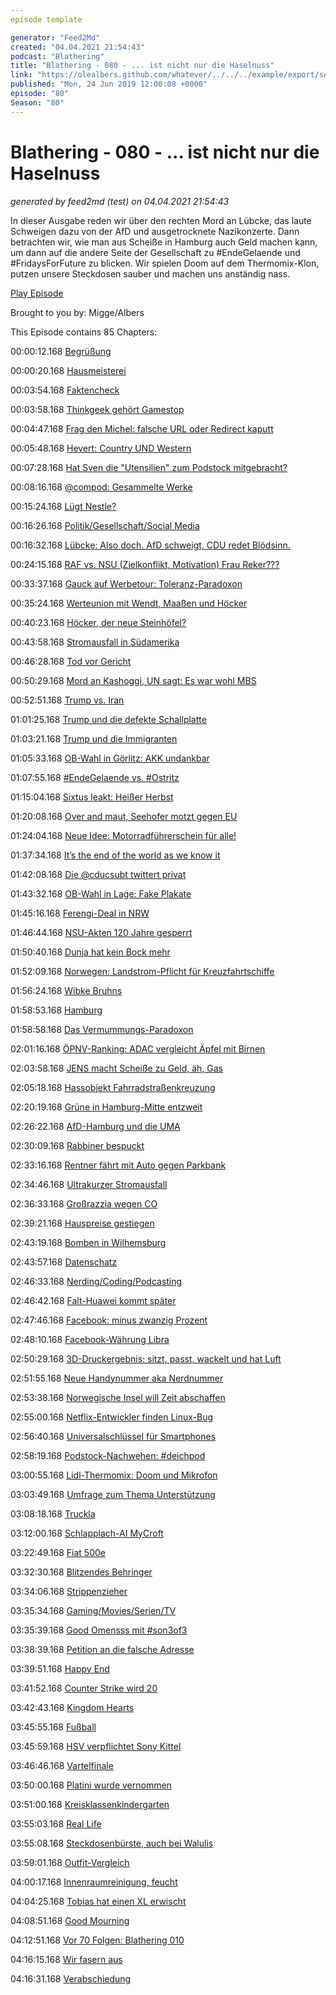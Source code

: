 ```yaml
---
episode template

generator: "Feed2Md"
created: "04.04.2021 21:54:43"
podcast: "Blathering"
title: "Blathering - 080 - ... ist nicht nur die Haselnuss"
link: "https://olealbers.github.com/whatever/../../../example/export/seasons/4/2019/6/Blathering - 080 - ... ist nicht nur die Haselnuss.md"
published: "Mon, 24 Jun 2019 12:00:08 +0000"
episode: "80"
Season: "80"
---
```


# Blathering - 080 - ... ist nicht nur die Haselnuss
_generated by feed2md (test) on 04.04.2021 21:54:43_

In dieser Ausgabe reden wir über den rechten Mord an Lübcke, das laute Schweigen dazu von der AfD und ausgetrocknete Nazikonzerte. Dann betrachten wir, wie man aus Scheiße in Hamburg auch Geld machen kann, um dann auf die andere Seite der Gesellschaft zu #EndeGelaende und #FridaysForFuture zu blicken. Wir spielen Doom auf dem Thermomix-Klon, putzen unsere Steckdosen sauber und machen uns anständig nass.

[Play Episode](https://www.blathering.de/podlove/file/835/s/feed/c/mp3/blathering_080.mp3)

Brought to you by: Migge/Albers

This Episode contains 85 Chapters:


00:00:12.168 [Begrüßung]()

00:00:20.168 [Hausmeisterei]()

00:03:54.168 [Faktencheck]()

00:03:58.168 [Thinkgeek gehört Gamestop](https://techcrunch.com/2019/06/14/thinkgeek-com-to-close-replaced-as-a-section-of-gamestop/)

00:04:47.168 [Frag den Michel: falsche URL oder Redirect kaputt](https://www.hamburg.de/fragdenmichel)

00:05:48.168 [Hevert: Country UND Western](http://www.hevert.com/market-de/de)

00:07:28.168 [Hat Sven die "Utensilien" zum Podstock mitgebracht?](https://twitter.com/evildanwallace/status/1140519148348432384)

00:08:16.168 [@compod: Gesammelte Werke](https://twitter.com/search?l=&q=from%3Acompod%20%40blathering_pod%20since%3A2019-06-16%20until%3A2019-06-23&src=typd&lang=de)

00:15:24.168 [Lügt Nestle?](https://www.tagesspiegel.de/wirtschaft/naehrwerte-von-zucker-fett-und-salz-verbraucherzentrale-bezweifelt-nestle-aussagen/24473466.html)

00:16:26.168 [Politik/Gesellschaft/Social Media]()

00:16:32.168 [Lübcke: Also doch. AfD schweigt, CDU redet Blödsinn.](https://www.spiegel.de/panorama/justiz/walter-luebcke-generalbundesanwalt-uebernimmt-mordfall-a-1272754.html)

00:24:15.168 [RAF vs. NSU (Zielkonflikt, Motivation) Frau Reker???](https://www.deutschlandfunkkultur.de/rechtsterrorismus-in-der-bundesrepublik-verdraengte.976.de.html?dram:article_id=375999)

00:33:37.168 [Gauck auf Werbetour: Toleranz-Paradoxon](https://www.reddit.com/r/LateStageCapitalism/comments/6ub41y/the_paradox_of_tolerance/)

00:35:24.168 [Werteunion mit Wendt, Maaßen und Höcker](https://de.wikipedia.org/wiki/Ralf_H%C3%B6cker)

00:40:23.168 [Höcker, der neue Steinhöfel?](https://de.wikipedia.org/wiki/Akif_Pirin%C3%A7ci#Auftritt_zum_Pegida-Jahrestag_im_Oktober_2015)

00:43:58.168 [Stromausfall in Südamerika](https://www.faz.net/aktuell/wirtschaft/suedamerika-ohne-elektrizitaet-offene-ursache-fuer-stromausfall-16239274.html)

00:46:28.168 [Tod vor Gericht](http://www.taz.de/Aegyptens-Ex-Praesident/!5600703/)

00:50:29.168 [Mord an Kashoggi, UN sagt: Es war wohl MBS](https://www.tagesschau.de/ausland/khashoggi-untersuchung-101.html)

00:52:51.168 [Trump vs. Iran](https://www.deutschlandfunk.de/konflikt-mit-dem-iran-wer-beraet-donald-trump.1773.de.html?dram:article_id=452091)

01:01:25.168 [Trump und die defekte Schallplatte](https://twitter.com/tmigge/status/1141592203460059136)

01:03:21.168 [Trump und die Immigranten](https://www.newsweek.com/migrant-children-border-trump-administration-1445090)

01:05:33.168 [OB-Wahl in Görlitz: AKK undankbar](https://twitter.com/jutta_ditfurth/status/1140363296945647616?s=19)

01:07:55.168 [#EndeGelaende vs. #Ostritz](https://twitter.com/DerSPIEGEL/status/1142489448069734401)

01:15:04.168 [Sixtus leakt: Heißer Herbst](https://sixtus.net/die-cdu-sa-ueber-die-versoehnung-des-nationalen-mit-dem-sozialen/)

01:20:08.168 [Over and maut, Seehofer motzt gegen EU](https://www.br.de/nachrichten/deutschland-welt/pkw-maut-bund-muss-bereits-abgeschlossene-vertraege-kuendigen,RTpM03R)

01:24:04.168 [Neue Idee: Motorradführerschein für alle!](https://twitter.com/FrauWeh/status/1141591691926921216)

01:37:34.168 [It’s the end of the world as we know it](https://www.sueddeutsche.de/wissen/kanada-permafrost-klimawandel-co2-1.4489525)

01:42:08.168 [Die @cducsubt twittert privat](https://twitter.com/HerrUschi/status/1140557543825129472)

01:43:32.168 [OB-Wahl in Lage: Fake Plakate](https://www.lz.de/lippe/lage/22483800_Neu-angebrachte-CDU-Wahlplakate-veraergern-andere-Fraktionen.html)

01:45:16.168 [Ferengi-Deal in NRW](https://twitter.com/a_watch/status/1141716618961195011)

01:46:44.168 [NSU-Akten 120 Jahre gesperrt](https://www.t-online.de/nachrichten/deutschland/innenpolitik/id_84106974/warum-bleibt-die-nsu-akte-120-jahre-unter-verschluss-.html)

01:50:40.168 [Dunja hat kein Bock mehr](https://twitter.com/dunjahayali/status/1141636173351280640/photo/1)

01:52:09.168 [Norwegen: Landstrom-Pflicht für Kreuzfahrtschiffe](https://polarkreisportal.de/kreuzfahrtschiffe-norwegen-zukunft-mit-batterie-und-landstrom)

01:56:24.168 [Wibke Bruhns](https://www.tagesspiegel.de/gesellschaft/medien/erste-nachrichtenfrau-des-zdf-wibke-bruhns-ist-tot/24480456.html)

01:58:53.168 [Hamburg]()

01:58:58.168 [Das Vermummungs-Paradoxon](https://taz.de/Zivilbeamte-im-schwarzen-Block-bei-G20/!5505557/)

02:01:16.168 [ÖPNV-Ranking: ADAC vergleicht Äpfel mit Birnen](https://www.hamburg1.de/nachrichten/40986/ADAC_Preisvergleich_sorgt_fuer_Verwirrung.html)

02:03:58.168 [JENS macht Scheiße zu Geld, äh, Gas](https://www.hamburg1.de/nachrichten/40977/Hamburg_Water_Cycle_in_Betrieb.html)

02:05:18.168 [Hassobjekt Fahrradstraßenkreuzung](https://hamburg.adfc.de/verkehr/themen-a-z/velorouten/veloroute-6/lerchenfeld-neue-ampel-schafft-klarheit/)

02:20:19.168 [Grüne in Hamburg-Mitte entzweit](https://www.hamburg1.de/nachrichten/41012/Gruene_1_und_Gruene_2.html)

02:26:22.168 [AfD-Hamburg und die UMA](https://www.hamburg.de/basfi/stellungnahmen/12717548/stellungnahme-2019-06-20-stargarder-strasse)

02:30:09.168 [Rabbiner bespuckt](https://www.ndr.de/nachrichten/hamburg/Spuckattacke-auf-Landesrabbiner-in-Hamburg,rabbiner126.html)

02:33:16.168 [Rentner fährt mit Auto gegen Parkbank](https://www.hamburg1.de/nachrichten/40957/Senior_legt_Irrfahrt_vor_Krankenhaus_hin.html)

02:34:46.168 [Ultrakurzer Stromausfall](https://twitter.com/stammtischphilo/status/1141944963351162880)

02:36:33.168 [Großrazzia wegen CO](https://www.mopo.de/hamburg/polizei/grossrazzia-in-hamburg-zoll-und-polizei-stuermen-shisha-bars---extrem-hohe-co-werte-32733198)

02:39:21.168 [Hauspreise gestiegen](https://www.abendblatt.de/hamburg/article226227693/Preise-fuer-Wohnimmobilien-in-Hamburg-schon-wieder-gestiegen.html)

02:43:19.168 [Bomben in Wilhemsburg](https://www.hamburg1.de/nachrichten/40967/Fliegerbombe_erfolgreich_entschaerft.html)

02:43:57.168 [Datenschatz](http://www.urbandataplatform.hamburg/)

02:46:33.168 [Nerding/Coding/Podcasting]()

02:46:42.168 [Falt-Huawei kommt später](https://www.zdnet.de/88362399/huawei-verschiebt-verkaufsstart-von-mate-x-um-drei-monate/)

02:47:46.168 [Facebook: minus zwanzig Prozent](https://www.theguardian.com/technology/2019/jun/20/facebook-usage-collapsed-since-scandal-data-shows)

02:48:10.168 [Facebook-Währung Libra](https://www.tagesschau.de/wirtschaft/facebook-digitale-weltwaehrung-101.html)

02:50:29.168 [3D-Druckergebnis: sitzt, passt, wackelt und hat Luft](https://www.dailymotion.com/video/x2howud)

02:51:55.168 [Neue Handynummer aka Nerdnummer](https://twitter.com/stammtischphilo/status/1140543533595729920)

02:53:38.168 [Norwegische Insel will Zeit abschaffen](https://www.theguardian.com/world/2019/jun/20/sommaroy-island-norway-attempt-create-first-time-free-zone)

02:55:00.168 [Netflix-Entwickler finden Linux-Bug](https://www.linux-magazin.de/news/netflix-entdeckt-sicherheitsluecken-im-linux-kernel/)

02:56:40.168 [Universalschlüssel für Smartphones](https://www.zdnet.de/88362423/sicherheitsanbieter-wir-koennen-jedes-ios-geraet-knacken/)

02:58:19.168 [Podstock-Nachwehen: #deichpod](https://twitter.com/schaarsen/status/1139140796366630912)

03:00:55.168 [Lidl-Thermomix: Doom und Mikrofon](https://www.mimikama.at/featured/thermomix-klon-mit-mikro/)

03:03:49.168 [Umfrage zum Thema  Unterstützung](https://twitter.com/tmigge/status/1141263793495957505)

03:08:18.168 [Truckla](https://www.youtube.com/watch?v=jKv_N0IDS2A)

03:12:00.168 [Schlapplach-AI MyCroft](https://twitter.com/stammtischphilo/status/1142492431897845760)

03:22:49.168 [Fiat 500e](https://wrint.de/2019/06/20/wr956-fiat-500e/)

03:32:30.168 [Blitzendes Behringer](https://twitter.com/stammtischphilo/status/1140518795842400257)

03:34:06.168 [Strippenzieher](https://twitter.com/stammtischphilo/status/1141960685292834816)

03:35:34.168 [Gaming/Movies/Serien/TV]()

03:35:39.168 [Good Omensss mit #son3of3](https://twitter.com/stammtischphilo/status/1141946838737674240)

03:38:39.168 [Petition an die falsche Adresse](https://www.theguardian.com/books/2019/jun/20/petition-netflix-cancel-amazon-prime-good-omens-christian-neil-gaiman-terry-pratchett)

03:39:51.168 [Happy End](https://de.wikipedia.org/wiki/Happy!)

03:41:52.168 [Counter Strike wird 20](https://de.wikipedia.org/wiki/Counter-Strike)

03:42:43.168 [Kingdom Hearts](https://www.kingdomhearts.com/home/de/)

03:45:55.168 [Fußball]()

03:45:59.168 [HSV verpflichtet Sony Kittel](https://www.t-online.de/sport/fussball/2-bundesliga/id_85946164/2-bundesliga-hsv-schnappt-sich-ingolstadt-zauberfuss-sonny-kittel.html)

03:46:46.168 [Vartelfinale](http://www.spox.com/de/sport/fussball/frauen-fussball/1906/Artikel/var-drama-bei-wm-kamerunerinnen-drohen-gegen-england-mit-spielabbrauch.html)

03:50:00.168 [Platini wurde vernommen](https://www.sportschau.de/fussball/international/platini-haft-100.html)

03:51:00.168 [Kreisklassenkindergarten]()

03:55:03.168 [Real Life]()

03:55:08.168 [Steckdosenbürste, auch bei Walulis](https://www.redecker.de/de/steckdosenbuerste-310612)

03:59:01.168 [Outfit-Vergleich](https://twitter.com/stammtischphilo/status/1141268026639224832)

04:00:17.168 [Innenraumreinigung, feucht](https://twitter.com/stammtischphilo/status/1141737643337756674)

04:04:25.168 [Tobias hat einen XL erwischt](https://twitter.com/tmigge/status/1140615645777801216)

04:08:51.168 [Good Mourning](https://www.good-mourning.de/)

04:12:51.168 [Vor 70 Folgen: Blathering 010](https://www.blathering.de/2016/10/blathering-010-schockierende-ein-und-ansichten/)

04:16:15.168 [Wir fasern aus]()

04:16:31.168 [Verabschiedung]()


